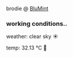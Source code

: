 brodie @ [BluMint](https://www.linkedin.com/company/blumint-io/)

<!--weather_start-->
### working conditions..

weather: clear sky ☀️

temp: 32.13 °C 🥶

<!--weather_end-->
